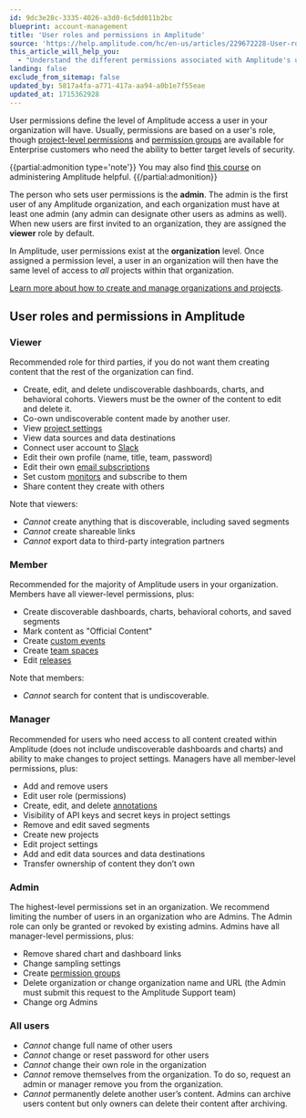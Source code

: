 ```yaml
---
id: 9dc3e28c-3335-4026-a3d0-6c5dd011b2bc
blueprint: account-management
title: 'User roles and permissions in Amplitude'
source: 'https://help.amplitude.com/hc/en-us/articles/229672228-User-roles-and-permissions-in-Amplitude'
this_article_will_help_you:
  - "Understand the different permissions associated with Amplitude's user roles"
landing: false
exclude_from_sitemap: false
updated_by: 5817a4fa-a771-417a-aa94-a0b1e7f55eae
updated_at: 1715362928
---
```

User permissions define the level of Amplitude access a user in your organization will have. Usually, permissions are based on a user's role, though [project-level permissions](/docs/admin/account-management/manage-users) and [permission groups](/docs/admin/account-management/manage-permission-groups) are available for Enterprise customers who need the ability to better target levels of security.

{{partial:admonition type='note'}}
You may also find [this course](https://academy.amplitude.com/amplitude-analytics-admin-essentials) on administering Amplitude helpful.
{{/partial:admonition}}

The person who sets user permissions is the **admin**. The admin is the first user of any Amplitude organization, and each organization must have at least one admin (any admin can designate other users as admins as well). When new users are first invited to an organization, they are assigned the **viewer** role by default.

In Amplitude, user permissions exist at the **organization** level. Once assigned a permission level, a user in an organization will then have the same level of access to *all* projects within that organization. 

[Learn more about how to create and manage organizations and projects](/docs/admin/account-management/manage-users).

## User roles and permissions in Amplitude


### Viewer
Recommended role for third parties, if you do not want them creating content that the rest of the organization can find.

* Create, edit, and delete undiscoverable dashboards, charts, and behavioral cohorts. Viewers must be the owner of the content to edit and delete it.
* Co-own undiscoverable content made by another user.
* View [project settings](https://help.amplitude.com/hc/en-us/articles/360058073772#01H8M5S1432YFZ868JDCB51B52)
* View data sources and data destinations
* Connect user account to [Slack](https://help.amplitude.com/hc/en-us/articles/227613388)
* Edit their own profile (name, title, team, password)
* Edit their own [email subscriptions](https://help.amplitude.com/hc/en-us/articles/229505188#h_01EF0JV5AH4SYEJMNMYNVYMR4D)
* Set custom [monitors](https://help.amplitude.com/hc/en-us/articles/115001764612) and subscribe to them
* Share content they create with others

Note that viewers:
* *Cannot* create anything that is discoverable, including saved segments
* *Cannot* create shareable links
* *Cannot* export data to third-party integration partners

### Member
Recommended for the majority of Amplitude users in your organization. Members have all viewer-level permissions, plus:

* Create discoverable dashboards, charts, behavioral cohorts, and saved segments
* Mark content as "Official Content"
* Create [custom events](https://help.amplitude.com/hc/en-us/articles/16805886899483-Custom-events)
* Create [team spaces](https://help.amplitude.com/hc/en-us/articles/360016524911)
* Edit [releases](https://help.amplitude.com/hc/en-us/articles/360017800371)

Note that members:

* *Cannot* search for content that is undiscoverable.
 
### Manager
Recommended for users who need access to all content created within Amplitude (does not include undiscoverable dashboards and charts) and ability to make changes to project settings. Managers have all member-level permissions, plus:

* Add and remove users
* Edit user role (permissions)
* Create, edit, and delete [annotations](/docs/analytics/microscope)
* Visibility of API keys and secret keys in project settings
* Remove and edit saved segments
* Create new projects
* Edit project settings
* Add and edit data sources and data destinations
* Transfer ownership of content they don’t own

### Admin
The highest-level permissions set in an organization. We recommend limiting the number of users in an organization who are Admins. The Admin role can only be granted or revoked by existing admins. Admins have all manager-level permissions, plus:

* Remove shared chart and dashboard links
* Change sampling settings
* Create [permission groups](/docs/admin/account-management/manage-permission-groups)
* Delete organization or change organization name and URL (the Admin must submit this request to the Amplitude Support team)
* Change org Admins

### All users
* *Cannot* change full name of other users
* *Cannot* change or reset password for other users
* *Cannot* change their own role in the organization
* *Cannot* remove themselves from the organization. To do so, request an admin or manager remove you from the organization.
* *Cannot* permanently delete another user’s content. Admins can archive users content but only owners can delete their content after archiving.